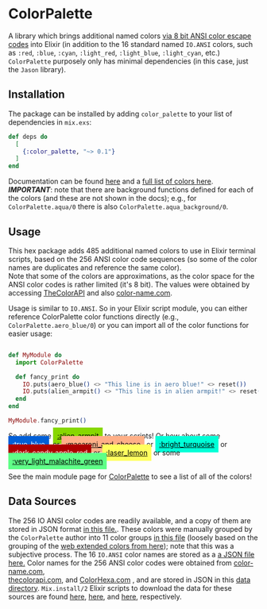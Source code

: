 # ColorPalette

A library which brings additional named colors [via 8 bit ANSI color escape codes](https://en.wikipedia.org/wiki/ANSI_escape_code#8-bit)
into Elixir (in addition to the 16 standard named `IO.ANSI` colors, such as `:red`, `:blue`, `:cyan`, 
`:light_red`, `:light_blue`, `:light_cyan`, etc.) `ColorPalette` purposely only has minimal dependencies (in
this case, just the `Jason` library).

## Installation

The package can be installed by adding `color_palette` to your list of dependencies in `mix.exs`:

```elixir
def deps do
  [
    {:color_palette, "~> 0.1"}
  ]
end
```

Documentation can be found [here](https://hexdocs.pm/color_palette/readme.html) and a 
[full list of colors here](https://hexdocs.pm/color_palette/ColorPalette.html#summary).
***IMPORTANT***: note that there are background functions defined for each of the colors (and these are 
not shown in the docs); e.g., for `ColorPalette.aqua/0` there is also `ColorPalette.aqua_background/0`.

## Usage

This hex package adds 485 additional named colors to use in Elixir terminal scripts, based on 
the 256 ANSI color code sequences (so some of the color names are duplicates and reference the same color).  
Note that some of the colors are approximations, as the color space for the ANSI color codes is rather 
limited (it's 8 bit).  The values were obtained by accessing [TheColorAPI](https://www.thecolorapi.com/) and 
also [color-name.com](https://www.color-name.com/).

Usage is similar to `IO.ANSI`.  So in your Elixir script module, you can either reference ColorPalette
color functions directly (e.g., `ColorPalette.aero_blue/0`) or you can import all of the color functions
for easier usage:

```elixir

def MyModule do
  import ColorPalette

  def fancy_print do
    IO.puts(aero_blue() <> "This line is in aero blue!" <> reset())
    IO.puts(alien_armpit() <> "This line is in alien armpit!" <> reset())
  end
end

MyModule.fancy_print()
```

So add some 
<a href="https://hexdocs.pm/color_palette/ColorPalette.html#alien_armpit/0" style="padding: 0.5rem; color: black; background-color: #87d700;">:alien_armpit</a>
to your scripts!  Or how about some
<a href="https://hexdocs.pm/color_palette/ColorPalette.html#true_blue/0" style="padding: 0.5rem; color: white; background-color: #005fd7;">:true_blue</a>,
or 
<a href="https://hexdocs.pm/color_palette/ColorPalette.html#macaroni_and_cheese/0" style="padding: 0.5rem; color: black; background-color: #ffaf87;">:macaroni_and_cheese</a>
or 
<a href="https://hexdocs.pm/color_palette/ColorPalette.html#bright_turquoise/0" style="padding: 0.5rem; color: black; background-color: #00ffd7;">:bright_turquoise</a>
or 
<a href="https://hexdocs.pm/color_palette/ColorPalette.html#dark_candy_apple_red/0" style="padding: 0.5rem; color: white; background-color: #af0000;">:dark_candy_apple_red</a>
or 
<a href="https://hexdocs.pm/color_palette/ColorPalette.html#laser_lemon/0" style="padding: 0.5rem; color: black; background-color: #ffff5f;">:laser_lemon</a>
or some
<a href="https://hexdocs.pm/color_palette/ColorPalette.html#very_light_malachite_green/0" style="padding: 0.5rem; color: black; background-color: #5fff87;">:very_light_malachite_green</a>

See the main module page for [ColorPalette](https://hexdocs.pm/color_palette/ColorPalette.html) to see a list of all of the colors!

## Data Sources

The 256 IO ANSI color codes are readily available, and a copy of them are stored in JSON format 
[in this file.](https://github.com/woodward/color_palette/blob/main/lib/color_palette/data/ansi_color_codes.json).
These colors were manually grouped by the `ColorPalette` author into 11 color groups 
[in this file](https://github.com/woodward/color_palette/blob/main/lib/color_palette/data/ansi_color_codes_by_group.json) 
(loosely based on the grouping of the [web extended colors from here](https://en.wikipedia.org/wiki/Web_colors#Extended_colors));
note that this was a subjective process.
The 16 `IO.ANSI` color names are stored as a [a JSON file here.](https://github.com/woodward/color_palette/blob/main/lib/color_palette/data/ansi_color_names.json)
Color names for the 256 ANSI color codes were obtained from [color-name.com](https://www.color-name.com/),  
[thecolorapi.com](https://www.thecolorapi.com/), and [ColorHexa.com](https://www.colorhexa.com/) , and are
stored in JSON in this [data directory](https://github.com/woodward/color_palette/blob/main/lib/color_palette/data/).
`Mix.install/2` Elixir scripts to download the data for these sources are found [here](https://github.com/woodward/color_palette/blob/main/bin/download_color-name_data.exs), [here](https://github.com/woodward/color_palette/blob/main/bin/download_thecolorapi_data.exs), and 
[here](https://github.com/woodward/color_palette/blob/main/bin/download_colorhexa_data.exs), respectively.
